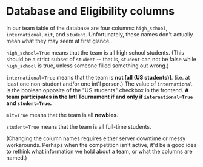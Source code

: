# Database and Eligibility columns

In our team table of the database are four columns: `high_school`, `international`, `mit`, and `student`. Unfortunately, these names don't actually mean what they may seem at first glance...

`high_school=True` means that the team is all high school students. (This should be a strict subset of `student` -- that is, `student` can not be false while `high_school` is true, unless someone filled something out wrong.)

`international=True` means that the team is **not [all (US students)]**. (i.e. at least one non-student and/or one int'l person.) The value of `international` is the boolean opposite of the "US students" checkbox in the frontend. **A team participates in the Intl Tournament if and only if `international=True` and `student=True`.**

`mit=True` means that the team is all **newbies**.

`student=True` means that the team is all full-time students.

(Changing the column names requires either server downtime or messy workarounds. Perhaps when the competition isn't active, it'd be a good idea to rethink what information we hold about a team, or what the columns are named.)